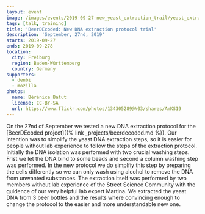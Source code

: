 ```yaml
---
layout: event
image: /images/events/2019-09-27-new_yeast_extraction_trail/yeast_extraction.jpg
tags: [talk, training]
title: 'BeerDEcoded: New DNA extraction protocol trial'
description: 'September, 27nd, 2019'
starts: 2019-09-27
ends: 2019-09-278
location:
  city: Freiburg
  region: Baden-Württemberg
  country: Germany
supporters:
  - denbi
  - mozilla
photos:
  name: Bérénice Batut
  license: CC-BY-SA
  url: https://www.flickr.com/photos/134305289@N03/shares/AmKS19
---
```


On the 27nd of September we tested a new DNA extraction protocol for the [BeerDEcoded project]({% link _projects/beerdecoded.md %}). Our intention was to simplify the yeast DNA extraction steps, so it is easier for people without lab experience to follow the steps of the extraction protocol. Initially the DNA isolation was performed with two crucial washing steps. Frist we let the DNA bind to some beads and second a column washing step was performed. In the new protocol we do simplfiy this step by preparing the cells differently so we can only wash using alcohol to remove the DNA from unwanted substances. 
The extraction itself was performed by two members without lab experience of the Street Science Community with the guidence of our very helpful lab expert Martina. 
We extracted the yeast DNA from 3 beer bottles and the results where convincing enough to change the protocol to the easier and more understandable new one. 
